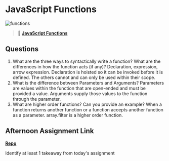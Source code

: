 # JavaScript Functions

![functions](https://bcw.blob.core.windows.net/public/img/function-anatomy.jpg)

> **📖 [JavaScript Functions](https://codeworksacademy.com/fs-student-guide/resources/wk2/02-Functions)**

## Questions

1. What are the three ways to syntactically write a function? What are the differences in how the function acts (if any)?
Declaration, expression, arrow expression. Declaration is hoisted so it can be invoked before it is defined. The others cannot and can only be used within their scope.
2. What is the difference between Parameters and Arguments?
Parameters are values within the function that are open-ended and must be provided a value. Arguments supply those values to the function through the parameter.
3. What are higher order functions? Can you provide an example?
When a function returns another function or a function accepts another function as a parameter.  array.filter is a higher order function.
## Afternoon Assignment Link

**[Repo](https://github.com/bcrossley712/warehouse-manager)**

Identify at least 1 takeaway from today's assignment
